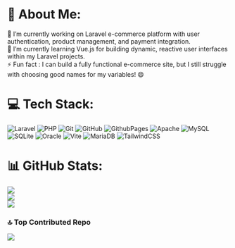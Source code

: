 # 💫 About Me:
🔭 I’m currently working on Laravel e-commerce platform with user authentication, product management, and payment integration.<br>🌱 I’m currently learning Vue.js for building dynamic, reactive user interfaces within my Laravel projects.<br>⚡ Fun fact : I can build a fully functional e-commerce site, but I still struggle with choosing good names for my variables! 😄


# 💻 Tech Stack:
![Laravel](https://img.shields.io/badge/laravel-%23FF2D20.svg?style=for-the-badge&logo=laravel&logoColor=white) ![PHP](https://img.shields.io/badge/php-%23777BB4.svg?style=for-the-badge&logo=php&logoColor=white) ![Git](https://img.shields.io/badge/git-%23F05033.svg?style=for-the-badge&logo=git&logoColor=white) ![GitHub](https://img.shields.io/badge/github-%23121011.svg?style=for-the-badge&logo=github&logoColor=white) ![GithubPages](https://img.shields.io/badge/github%20pages-121013?style=for-the-badge&logo=github&logoColor=white) ![Apache](https://img.shields.io/badge/apache-%23D42029.svg?style=for-the-badge&logo=apache&logoColor=white) ![MySQL](https://img.shields.io/badge/mysql-4479A1.svg?style=for-the-badge&logo=mysql&logoColor=white) ![SQLite](https://img.shields.io/badge/sqlite-%2307405e.svg?style=for-the-badge&logo=sqlite&logoColor=white)  ![Oracle](https://img.shields.io/badge/Oracle-F80000?style=for-the-badge&logo=oracle&logoColor=white) ![Vite](https://img.shields.io/badge/vite-%23646CFF.svg?style=for-the-badge&logo=vite&logoColor=white) ![MariaDB](https://img.shields.io/badge/MariaDB-003545?style=for-the-badge&logo=mariadb&logoColor=white) ![TailwindCSS](https://img.shields.io/badge/tailwindcss-%2338B2AC.svg?style=for-the-badge&logo=tailwind-css&logoColor=white)
# 📊 GitHub Stats:
![](https://github-readme-stats.vercel.app/api?username=marino07&theme=vue-dark&hide_border=false&include_all_commits=true&count_private=true)<br/>
![](https://github-readme-streak-stats.herokuapp.com/?user=marino07&theme=vue-dark&hide_border=false)<br/>
![](https://github-readme-stats.vercel.app/api/top-langs/?username=marino07&theme=vue-dark&hide_border=false&include_all_commits=true&count_private=true&layout=compact)
### 🔝 Top Contributed Repo
![](https://github-contributor-stats.vercel.app/api?username=marino07&limit=5&theme=dark&combine_all_yearly_contributions=true)

